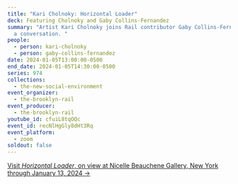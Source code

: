 ```yaml
---
title: "Kari Cholnoky: Horizontal Loader"
deck: Featuring Cholnoky and Gaby Collins-Fernandez
summary: "Artist Kari Cholnoky joins Rail contributor Gaby Collins-Fernandez for
  a conversation. "
people:
  - person: kari-cholnoky
  - person: gaby-collins-fernandez
date: 2024-01-05T13:00:00-0500
end_date: 2024-01-05T14:30:00-0500
series: 974
collections:
  - the-new-social-environment
event_organizer:
  - the-brooklyn-rail
event_producer:
  - the-brooklyn-rail
youtube_id: cfuiL8tqOQc
event_id: recNlHgGly8dHt3Rq
event_platform:
  - zoom
soldout: false
---
```

[V﻿isit *Horizontal Loader*, on view at Nicelle Beauchene Gallery, New York through January 13, 2024 →](https://nicellebeauchene.com/exhibitions/kari-cholnoky-2/)